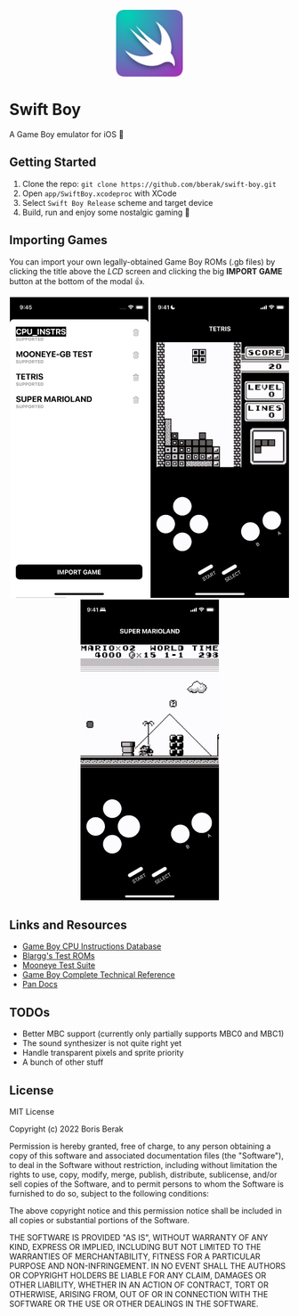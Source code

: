 <p align="center">
  <img src="https://raw.githubusercontent.com/bberak/swift-boy/master/assets/icon-rounded.png" alt="Swift Boy" height="120" />
</p>

# Swift Boy

A Game Boy emulator for iOS 📱

## Getting Started

1. Clone the repo: `git clone https://github.com/bberak/swift-boy.git`
2. Open `app/SwiftBoy.xcodeproc` with XCode
3. Select `Swift Boy Release` scheme and target device
4. Build, run and enjoy some nostalgic gaming 🎉

## Importing Games

You can import your own legally-obtained Game Boy ROMs (.gb files) by clicking the title above the *LCD* screen and clicking the big **IMPORT GAME** button at the bottom of the modal 👍.

<p align="center">
  <img src="https://raw.githubusercontent.com/bberak/swift-boy/master/assets/import-menu-portrait.png" width="249" height="540" />
  <img src="https://raw.githubusercontent.com/bberak/swift-boy/master/assets/tetris-gameplay-portrait.gif" width="249" height="540" />
  <img src="https://raw.githubusercontent.com/bberak/swift-boy/master/assets/super-marioland-gameplay-portrait.gif" width="249"  height="540" />
</p>

## Links and Resources

- [Game Boy CPU Instructions Database](https://gist.github.com/bberak/ca001281bb8431d2706afd31401e802b)
- [Blargg's Test ROMs](https://github.com/retrio/gb-test-roms)
- [Mooneye Test Suite](https://github.com/Gekkio/mooneye-test-suite)
- [Game Boy Complete Technical Reference](https://github.com/Gekkio/gb-ctr)
- [Pan Docs](https://gbdev.io/pandocs/)

## TODOs

- Better MBC support (currently only partially supports MBC0 and MBC1)
- The sound synthesizer is not quite right yet
- Handle transparent pixels and sprite priority
- A bunch of other stuff

## License

MIT License

Copyright (c) 2022 Boris Berak

Permission is hereby granted, free of charge, to any person obtaining a copy
of this software and associated documentation files (the "Software"), to deal
in the Software without restriction, including without limitation the rights
to use, copy, modify, merge, publish, distribute, sublicense, and/or sell
copies of the Software, and to permit persons to whom the Software is
furnished to do so, subject to the following conditions:

The above copyright notice and this permission notice shall be included in all
copies or substantial portions of the Software.

THE SOFTWARE IS PROVIDED "AS IS", WITHOUT WARRANTY OF ANY KIND, EXPRESS OR
IMPLIED, INCLUDING BUT NOT LIMITED TO THE WARRANTIES OF MERCHANTABILITY,
FITNESS FOR A PARTICULAR PURPOSE AND NON-INFRINGEMENT. IN NO EVENT SHALL THE
AUTHORS OR COPYRIGHT HOLDERS BE LIABLE FOR ANY CLAIM, DAMAGES OR OTHER
LIABILITY, WHETHER IN AN ACTION OF CONTRACT, TORT OR OTHERWISE, ARISING FROM,
OUT OF OR IN CONNECTION WITH THE SOFTWARE OR THE USE OR OTHER DEALINGS IN THE
SOFTWARE.